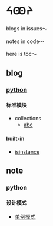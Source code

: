 # ᔦꙬᔨ

blogs in issues～

notes in code～

here is toc～

## blog


### [python](https://github.com/vernvern/blog/issues?q=is%3Aopen+is%3Aissue+label%3Apython)

#### 标准模块

- collections
  - [abc](https://github.com/vernvern/blog/issues/2)


#### built-in

- [isinstance](https://github.com/vernvern/blog/issues/1)


## note
### python
#### 设计模式

- [单例模式](/python/python的单例模式.ipynb)
